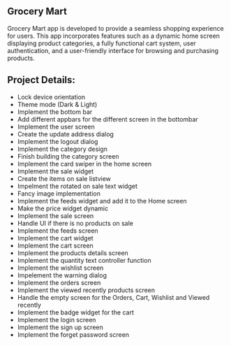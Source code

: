 ## Grocery Mart
Grocery Mart app is developed to provide a seamless shopping experience for users. This app incorporates features such as a dynamic home screen displaying product categories, a fully functional cart system, user authentication, and a user-friendly interface for browsing and purchasing products.
 
## Project Details:      
 - Lock device orientation
 - Theme mode (Dark & Light)    
 - Implement the bottom bar
 - Add different appbars for the different screen in the bottombar 
 - Implement the user screen
 - Create the update address dialog
 - Implement the logout dialog
 - Implement the category design  
 - Finish building the category screen
 - Implement the card swiper in the home screen
 - Implement the sale widget
 - Create the items on sale listview  
 - Impelment the rotated on sale text widget
 - Fancy image implementation
 - Implement the feeds widget and add it to the Home screen
 - Make the price widget dynamic
 - Implement the sale screen 
 - Handle UI if there is no products on sale
 - Implement the feeds screen
 - Implement the cart widget
 - Implement the cart screen
 - Implement the products details screen
 - Implement the quantity text controller function
 - Implement the wishlist screen
 - Impelement the warning dialog
 - Implement the orders screen
 - Implement the viewed recently products screen
 - Handle the empty screen for the Orders, Cart, Wishlist and Viewed recently
 - Implement the badge widget for the cart
 - Implement the login screen
 - Implement the sign up screen
 - Implement the forget password screen

